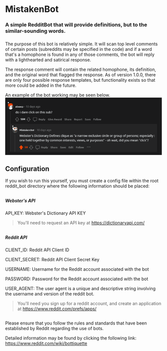# MistakenBot
### A simple RedditBot that will provide definitions, but to the similar-sounding words.

###

The purpose of this bot is relatively simple. It will scan top level comments of certain posts 
(subreddits may be specified in the code) and if a word that's a homophone is found in any of 
those comments, the bot will reply with a lighthearted and satirical response. 

The response comment will contain the related homophone, its definition, and the original word
that flagged the response. As of version 1.0.0, there are only four possible response templates,
but functionality exists so that more could be added in the future.

An example of the bot working may be seen below.
![img_1.png](img_1.png)



## Configuration
If you wish to run this yourself, you must create a config file within the root reddit_bot directory where the following information should be placed:
##

##### Webster's API
API_KEY:        Webster's Dictionary API KEY

>You'll need to request an API key at https://dictionaryapi.com/ 
##

##### Reddit API
CLIENT_ID:      Reddit API Client ID

CLIENT_SECRET:  Reddit API Client Secret Key 

USERNAME:       Username for the Reddit account associated with the bot

PASSWORD:       Password for the Reddit account associated with the bot

USER_AGENT:     The user agent is a unique and descriptive string involving the username and version of the reddit bot.
>You'll need you sign up for a reddit account, and create an application at https://www.reddit.com/prefs/apps/

##

Please ensure that you follow the rules
and standards that have been established by Reddit regarding the use of bots.

Detailed information may be found by clicking the following link:
https://www.reddit.com/wiki/bottiquette